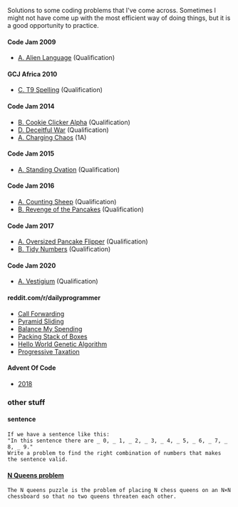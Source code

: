 Solutions to some coding problems that I've come across.
Sometimes I might not have come up with the most efficient way of doing things, but it is a good opportunity to practice.

#### Code Jam 2009
 * [A. Alien Language][#2009-Q-A] (Qualification)

#### GCJ Africa 2010
* [C. T9 Spelling][#A2010-Q-C] (Qualification)

#### Code Jam 2014
* [B. Cookie Clicker Alpha][#2014-Q-B] (Qualification)
* [D. Deceitful War][#2014-Q-D] (Qualification)
* [A. Charging Chaos][#2014-1A-A] (1A)

#### Code Jam 2015
* [A. Standing Ovation][#2015-Q-A] (Qualification)

#### Code Jam 2016
* [A. Counting Sheep][#2016-Q-A] (Qualification)
* [B. Revenge of the Pancakes][#2016-Q-B] (Qualification)

#### Code Jam 2017
* [A. Oversized Pancake Flipper][#2017-Q-A] (Qualification)
* [B. Tidy Numbers][#2017-Q-B] (Qualification)

#### Code Jam 2020
* [A. Vestigium][#2020-Q-A] (Qualification)

#### reddit.com/r/dailyprogrammer
* [Call Forwarding][#callforwarding]
* [Pyramid Sliding][#pyramidsliding]
* [Balance My Spending][#balancemyspending]
* [Packing Stack of Boxes][#packingstackofboxes]
* [Hello World Genetic Algorithm][#helloworldgenetic]
* [Progressive Taxation][#progressivetaxation]

#### Advent Of Code
* [2018][#adventofcode2018]

### other stuff

#### sentence

```
If we have a sentence like this:
"In this sentence there are _ 0, _ 1, _ 2, _ 3, _ 4, _ 5, _ 6, _ 7, _ 8, _ 9."
Write a problem to find the right combination of numbers that makes the sentence valid.
```

#### [N Queens problem][#nqueens]

```
The N queens puzzle is the problem of placing N chess queens on an N×N chessboard so that no two queens threaten each other.
```

[#A2010-Q-C]: http://code.google.com/codejam/contest/dashboard?c=351101#s=p2
[#2009-Q-A]: http://code.google.com/codejam/contest/dashboard?c=90101#s=p0
[#2014-Q-B]:https://code.google.com/codejam/contest/2974486/dashboard#s=p1
[#2014-Q-D]:https://code.google.com/codejam/contest/2974486/dashboard#s=p3
[#2014-1A-A]: https://code.google.com/codejam/contest/2984486/dashboard#s=p0&a=0
[#callforwarding]:http:www.reddit.com/r/dailyprogrammer/comments/1g09qy/060913_challenge_127_intermediate_call_forwarding/
[#2015-Q-A]:https://code.google.com/codejam/contest/6224486/dashboard#s=p0
[#2016-Q-A]:https://code.google.com/codejam/contest/6254486/dashboard#s=p0
[#2016-Q-B]:https://code.google.com/codejam/contest/6254486/dashboard#s=p1
[#pyramidsliding]:https://www.reddit.com/r/dailyprogrammer/comments/6vi9ro/170823_challenge_328_intermediate_pyramid_sliding/
[#2017-Q-A]:https://code.google.com/codejam/contest/3264486/dashboard#s=p0
[#2017-Q-B]:https://code.google.com/codejam/contest/3264486/dashboard#s=p1
[#balancemyspending]:https://www.reddit.com/r/dailyprogrammer/comments/7vx85p/20180207_challenge_350_intermediate_balancing_my/
[#packingstackofboxes]:https://www.reddit.com/r/dailyprogrammer/comments/7ubc70/20180130_challenge_349_intermediate_packing/
[#nqueens]:https://en.wikipedia.org/wiki/Eight_queens_puzzle
[#helloworldgenetic]:https://www.reddit.com/r/dailyprogrammer/comments/40rs67/20160113_challenge_249_intermediate_hello_world/
[#adventofcode2018]:https://adventofcode.com/2018/
[#progressivetaxation]:https://www.reddit.com/r/dailyprogrammer/comments/cdieag/20190715_challenge_379_easy_progressive_taxation/
[#2020-Q-A]:https://codingcompetitions.withgoogle.com/codejam/round/000000000019fd27/000000000020993c
